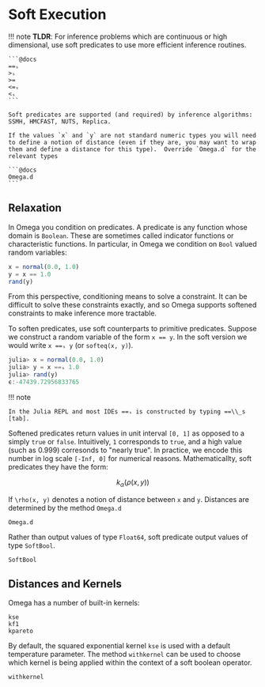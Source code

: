 # Soft Execution

!!! note
    **TLDR**: For inference problems which are continuous or high dimensional, use soft predicates to use more efficient inference routines.

    ```@docs
    ==ₛ
    >ₛ
    >=
    <=ₛ
    <ₛ
    ```

    Soft predicates are supported (and required) by inference algorithms: SSMH, HMCFAST, NUTS, Replica.

    If the values `x` and `y` are not standard numeric types you will need to define a notion of distance (even if they are, you may want to wrap them and define a distance for this type).  Override `Omega.d` for the relevant types

    ```@docs
    Omega.d
    ```

## Relaxation
In Omega you condition on predicates.
A predicate is any function whose domain is `Boolean`.
These are sometimes called indicator functions or characteristic functions.
In particular, in Omega we condition on `Bool` valued random variables:

```julia
x = normal(0.0, 1.0)
y = x == 1.0
rand(y)
```

From this perspective, conditioning means to solve a constraint.
It can be difficult to solve these constraints exactly, and so Omega supports softened constraints to make inference more tractable.

To soften predicates, use soft counterparts to primitive predicates.
Suppose we construct a random variable of the form `x == y`.
In the soft version we would write `x ==ₛ y` (or `softeq(x, y)`).

```julia
julia> x = normal(0.0, 1.0)
julia> y = x ==ₛ 1.0
julia> rand(y)
ϵ:-47439.72956833765
```

!!! note

    In the Julia REPL and most IDEs ==ₛ is constructed by typing ==\\_s [tab].

Softened predicates return values in unit interval `[0, 1]` as opposed to a simply `true` or `false`.
Intuitively, `1` corresponds to `true`, and a high value (such as 0.999) corresonds to "nearly true".
In practice, we encode this number in log scale `[-Inf, 0]` for numerical reasons.
Mathematicallty, soft predicates they have the form:

```math
k_\alpha(\rho(x, y))
```

If ``\rho(x, y)`` denotes a notion of distance between ``x`` and ``y``.
Distances are determined by the method `Omega.d`

```@docs
Omega.d
```

Rather than output values of type `Float64`, soft predicate output values of type `SoftBool`.

```@docs
SoftBool
```

## Distances and Kernels

Omega has a number of built-in kernels:

```@docs
kse
kf1
kpareto
```

By default, the squared exponential kernel `kse` is used with a default temperature parameter.
The method `withkernel` can be used to choose which kernel is being applied within the context of a soft boolean operator.

```@docs
withkernel
```